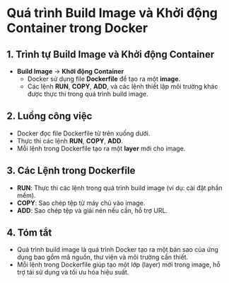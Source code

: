 # Quá trình Build Image và Khởi động Container trong Docker

## 1. Trình tự Build Image và Khởi động Container

- **Build Image** -> **Khởi động Container**
  - Docker sử dụng file **Dockerfile** để tạo ra một **image**.
  - Các lệnh **RUN**, **COPY**, **ADD**, và các lệnh thiết lập môi trường khác được thực thi trong quá trình build image.

## 2. Luồng công việc

- Docker đọc file Dockerfile từ trên xuống dưới.
- Thực thi các lệnh **RUN**, **COPY**, **ADD**.
- Mỗi lệnh trong Dockerfile tạo ra một **layer** mới cho image.

## 3. Các Lệnh trong Dockerfile

- **RUN**: Thực thi các lệnh trong quá trình build image (ví dụ: cài đặt phần mềm).
- **COPY**: Sao chép tệp từ máy chủ vào image.
- **ADD**: Sao chép tệp và giải nén nếu cần, hỗ trợ URL.
  
## 4. Tóm tắt

- Quá trình build image là quá trình Docker tạo ra một bản sao của ứng dụng bao gồm mã nguồn, thư viện và môi trường cần thiết.
- Mỗi lệnh trong Dockerfile giúp tạo một lớp (layer) mới trong image, hỗ trợ tái sử dụng và tối ưu hóa hiệu suất.
